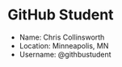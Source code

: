 # GitHub Student

* Name: Chris Collinsworth
* Location: Minneapolis, MN
* Username: @githbustudent

